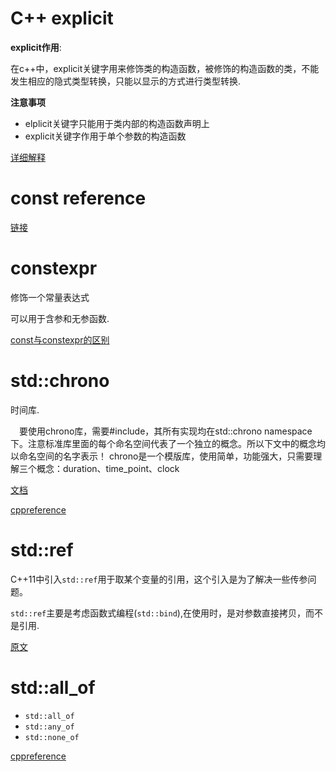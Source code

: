 # C++ explicit

**explicit作用**:

在c++中，explicit关键字用来修饰类的构造函数，被修饰的构造函数的类，不能发生相应的隐式类型转换，只能以显示的方式进行类型转换.

**注意事项**

* elplicit关键字只能用于类内部的构造函数声明上
* explicit关键字作用于单个参数的构造函数 

[详细解释](https://veitchkyrie.github.io/2019/10/18/C++-explicit%E5%85%B3%E9%94%AE%E5%AD%97-%E8%AF%A6%E8%A7%A3-%E7%94%A8%E4%BA%8E%E6%9E%84%E9%80%A0%E5%87%BD%E6%95%B0/)

# **const reference**

[链接](https://www.quantstart.com/articles/Passing-By-Reference-To-Const-in-C/)

# constexpr

修饰一个常量表达式

可以用于含参和无参函数.

[const与constexpr的区别](https://zhuanlan.zhihu.com/p/20206577)

# std::chrono 

时间库.

　要使用chrono库，需要#include<chrono>，其所有实现均在std::chrono namespace下。注意标准库里面的每个命名空间代表了一个独立的概念。所以下文中的概念均以命名空间的名字表示！ chrono是一个模版库，使用简单，功能强大，只需要理解三个概念：duration、time_point、clock

[文档](https://www.cnblogs.com/jwk000/p/3560086.html)

[cppreference](https://en.cppreference.com/w/cpp/chrono/duration)

# std::ref

C++11中引入`std::ref`用于取某个变量的引用，这个引入是为了解决一些传参问题。

`std::ref`主要是考虑函数式编程(`std::bind`),在使用时，是对参数直接拷贝，而不是引用.

[原文](https://murphypei.github.io/blog/2019/04/cpp-std-ref)

# std::all_of

* `std::all_of`
* `std::any_of`
* `std::none_of`

[cppreference](https://en.cppreference.com/w/cpp/algorithm/all_any_none_of)
